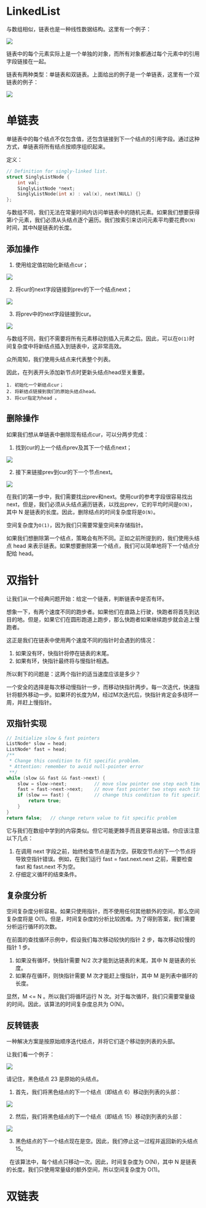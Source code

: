 # LinkedList

与数组相似，链表也是一种线性数据结构。这里有一个例子：

![](https://s3-lc-upload.s3.amazonaws.com/uploads/2018/04/12/screen-shot-2018-04-12-at-152754.png)

链表中的每个元素实际上是一个单独的对象，而所有对象都通过每个元素中的引用字段链接在一起。

链表有两种类型：单链表和双链表。上面给出的例子是一个单链表，这里有一个双链表的例子：

![](https://s3-lc-upload.s3.amazonaws.com/uploads/2018/04/17/screen-shot-2018-04-17-at-161130.png)

# 单链表

单链表中的每个结点不仅包含值，还包含链接到下一个结点的引用字段。通过这种方式，单链表将所有结点按顺序组织起来。

定义：

```C++
// Definition for singly-linked list.
struct SinglyListNode {
    int val;
    SinglyListNode *next;
    SinglyListNode(int x) : val(x), next(NULL) {}
};
```

与数组不同，我们无法在常量时间内访问单链表中的随机元素。如果我们想要获得第i个元素，我们必须从头结点逐个遍历。我们按索引来访问元素平均要花费`O(N)`时间，其中N是链表的长度。

## 添加操作

1. 使用给定值初始化新结点cur；

![](https://aliyun-lc-upload.oss-cn-hangzhou.aliyuncs.com/aliyun-lc-upload/uploads/2018/08/05/screen-shot-2018-04-25-at-163224.png)

2. 将cur的next字段链接到prev的下一个结点next；

![](https://aliyun-lc-upload.oss-cn-hangzhou.aliyuncs.com/aliyun-lc-upload/uploads/2018/04/26/screen-shot-2018-04-25-at-163234.png)

3. 将prev中的next字段链接到cur。

![](https://aliyun-lc-upload.oss-cn-hangzhou.aliyuncs.com/aliyun-lc-upload/uploads/2018/04/26/screen-shot-2018-04-25-at-163243.png)

与数组不同，我们不需要将所有元素移动到插入元素之后。因此，可以在`O(1)`时间复杂度中将新结点插入到链表中，这非常高效。

众所周知，我们使用头结点来代表整个列表。

因此，在列表开头添加新节点时更新头结点head至关重要。

    1. 初始化一个新结点cur；
    2. 将新结点链接到我们的原始头结点head。
    3. 将cur指定为head 。

## 删除操作

如果我们想从单链表中删除现有结点cur，可以分两步完成：

1. 找到cur的上一个结点prev及其下一个结点next；

![](https://aliyun-lc-upload.oss-cn-hangzhou.aliyuncs.com/aliyun-lc-upload/uploads/2018/04/27/screen-shot-2018-04-26-at-203558.png)

2. 接下来链接prev到cur的下一个节点next。

![](https://aliyun-lc-upload.oss-cn-hangzhou.aliyuncs.com/aliyun-lc-upload/uploads/2018/04/26/screen-shot-2018-04-26-at-203640.png)

在我们的第一步中，我们需要找出prev和next。使用cur的参考字段很容易找出next，但是，我们必须从头结点遍历链表，以找出prev，它的平均时间是`O(N)`，其中 N 是链表的长度。因此，删除结点的时间复杂度将是`O(N)`。

空间复杂度为`O(1)`，因为我们只需要常量空间来存储指针。

如果我们想删除第一个结点，策略会有所不同。正如之前所提到的，我们使用头结点 head 来表示链表。如果想要删除第一个结点，我们可以简单地将下一个结点分配给 head。

# 双指针

让我们从一个经典问题开始：给定一个链表，判断链表中是否有环。

想象一下，有两个速度不同的跑步者。如果他们在直路上行驶，快跑者将首先到达目的地。但是，如果它们在圆形跑道上跑步，那么快跑者如果继续跑步就会追上慢跑者。

这正是我们在链表中使用两个速度不同的指针时会遇到的情况：

1. 如果没有环，快指针将停在链表的末尾。
2. 如果有环，快指针最终将与慢指针相遇。

所以剩下的问题是：这两个指针的适当速度应该是多少？

一个安全的选择是每次移动慢指针一步，而移动快指针两步。每一次迭代，快速指针将额外移动一步。如果环的长度为M，经过M次迭代后，快指针肯定会多绕环一周，并赶上慢指针。


## 双指针实现

```C++
// Initialize slow & fast pointers
ListNode* slow = head;
ListNode* fast = head;
/**
 * Change this condition to fit specific problem.
 * Attention: remember to avoid null-pointer error
 **/
while (slow && fast && fast->next) {
    slow = slow->next;          // move slow pointer one step each time
    fast = fast->next->next;    // move fast pointer two steps each time
    if (slow == fast) {         // change this condition to fit specific problem
        return true;
    }
}
return false;   // change return value to fit specific problem
```
它与我们在数组中学到的内容类似。但它可能更棘手而且更容易出错。你应该注意以下几点：

1. 在调用 next 字段之前，始终检查节点是否为空。获取空节点的下一个节点将导致空指针错误。例如，在我们运行 fast = fast.next.next 之前，需要检查 fast 和 fast.next 不为空。
2. 仔细定义循环的结束条件。

## 复杂度分析

空间复杂度分析容易。如果只使用指针，而不使用任何其他额外的空间，那么空间复杂度将是 O(1)。但是，时间复杂度的分析比较困难。为了得到答案，我们需要分析运行循环的次数。

在前面的查找循环示例中，假设我们每次移动较快的指针 2 步，每次移动较慢的指针 1 步。

1. 如果没有循环，快指针需要 N/2 次才能到达链表的末尾，其中 N 是链表的长度。
2. 如果存在循环，则快指针需要 M 次才能赶上慢指针，其中 M 是列表中循环的长度。

显然，M <= N 。所以我们将循环运行 N 次。对于每次循环，我们只需要常量级的时间。因此，该算法的时间复杂度总共为 O(N)。


## 反转链表

一种解决方案是按原始顺序迭代结点，并将它们逐个移动到列表的头部。

让我们看一个例子：

![](https://aliyun-lc-upload.oss-cn-hangzhou.aliyuncs.com/aliyun-lc-upload/uploads/2018/04/14/screen-shot-2018-04-14-at-163143.png)

请记住，黑色结点 23 是原始的头结点。

1. 首先，我们将黑色结点的下一个结点（即结点 6）移动到列表的头部：

![](https://aliyun-lc-upload.oss-cn-hangzhou.aliyuncs.com/aliyun-lc-upload/uploads/2018/04/14/screen-shot-2018-04-14-at-163336.png)

2. 然后，我们将黑色结点的下一个结点（即结点 15）移动到列表的头部：

![](https://aliyun-lc-upload.oss-cn-hangzhou.aliyuncs.com/aliyun-lc-upload/uploads/2018/04/14/screen-shot-2018-04-14-at-163525.png)

3. 黑色结点的下一个结点现在是空。因此，我们停止这一过程并返回新的头结点 15。

 
在该算法中，每个结点只移动一次。因此，时间复杂度为 O(N)，其中 N 是链表的长度。我们只使用常量级的额外空间，所以空间复杂度为 O(1)。



# 双链表